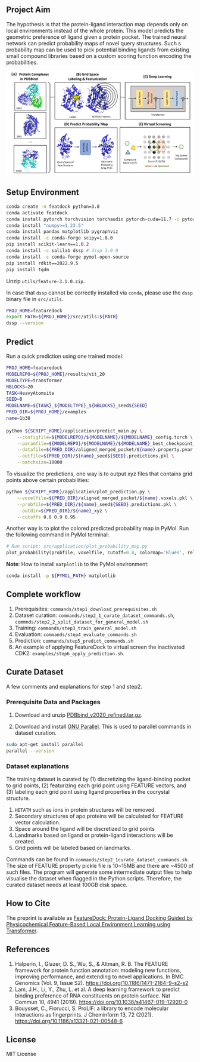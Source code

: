 ## Project Aim
The hypothesis is that the protein-ligand interaction map depends only on local environments instead of the whole protein. This model predicts the geometric preference of ligand given a protein pocket. The trained neural network can predict probability maps of novel query structures. Such s probability map can be used to pick potential binding ligands from existing small compound libraries based on a custom scoring function encoding the probabilities.

![pipeline](./docs/featuredock_pipline.png)

## Setup Environment
```bash
conda create -n featdock python=3.8
conda activate featdock
conda install pytorch torchvision torchaudio pytorch-cuda=11.7 -c pytorch -c nvidia # pytorch 2.0
conda install "numpy>=1.23.5"
conda install pandas matplotlib pygraphviz
conda install -c conda-forge scipy=1.8.0
pip install scikit-learn==1.0.2
conda install -c salilab dssp # dssp 3.0.0
conda install -c conda-forge pymol-open-source
pip install rdkit==2022.9.5
pip install tqdm
```

Unzip `utils/feature-3.1.0.zip`.

In case that `dssp` cannot be correctly installed via `conda`, please use the `dssp` binary file in `src/utils`.
```bash
PROJ_HOME=featuredock
export PATH=${PROJ_HOME}/src/utils:${PATH}
dssp --version
```

<!-- conda install -c conda-forge -c schrodinger pymol-bundle # pymol 2.5.2
conda install -c pytorch captum # exlainable-AI -->

## Predict
Run a quick prediction using one trained model:
```bash
PROJ_HOME=featuredock
MODELREPO=${PROJ_HOME}/results/vit_20
MODELTYPE=transformer
NBLOCKS=20
TASK=HeavyAtomsite
SEED=0
MODELNAME=${TASK}_${MODELTYPE}_${NBLOCKS}_seed${SEED}
PRED_DIR=${PROJ_HOME}/examples
name=1b38

python ${SCRIPT_HOME}/application/predict_main.py \
    --configfile=${MODELREPO}/${MODELNAME}/${MODELNAME}_config.torch \
    --paramfile=${MODELREPO}/${MODELNAME}/${MODELNAME}_best_checkpoint_params.torch \
    --datafile=${PRED_DIR}/aligned_merged_pocket/${name}.property.pvar \
    --outfile=${PRED_DIR}/${name}_seed${SEED}.predictions.pkl \
    --batchsize=10000
```

To visualize the predictions, one way is to output xyz files that contains grid points above certain probabilities:
```bash
python ${SCRIPT_HOME}/application/plot_prediction.py \
    --voxelfile=${PRED_DIR}/aligned_merged_pocket/${name}.voxels.pkl \
    --probfile=${PRED_DIR}/${name}_seed${SEED}.predictions.pkl \
    --outdir=${PRED_DIR}/${name}_xyz \
    --cutoffs 0.8 0.9 0.95
```

Another way is to plot the colored predicted probability map in PyMol. Run the following command in PyMol terminal: 
```python
# Run script: src/application/plot_probability_map.py
plot_probability(probfile, voxelfile, cutoff=0.8, colormap='Blues', relative=True, is_rank=False, plot_every=1)
```

**Note**: How to install `matplotlib` to the PyMol environment:
```bash
conda install -p ${PYMOL_PATH} matplotlib
```


## Complete workflow
1. Prerequisites: `commands/step1_download_prerequisites.sh`
2. Dataset curation: `commands/step2_1_curate_dataset_commands.sh`, `commnds/step2_2_split_dataset_for_general_model.sh`
3. Training: `commands/step3_train_general_model.sh`
4. Evaluation: `commands/step4_evaluate_commands.sh`
5. Prediction: `commands/step5_predict_commands.sh`
6. An example of applying FeatureDock to virtual screen the inactivated CDK2: `examples/step6_apply_prediction.sh`.


## Curate Dataset
A few comments and explanations for step 1 and step2.

### Prerequisite Data and Packages
1. Download and unzip [PDBbind_v2020_refined.tar.gz](http://www.pdbbind.org.cn/download/PDBbind_v2020_refined.tar.gz).

2. Download and install [GNU Parallel](https://www.gnu.org/software/parallel/). This is used to parallel commands in dataset curation.
```bash
sudo apt-get install parallel
parallel --version
```

### Dataset explanations
The training dataset is curated by (1) discretizing the ligand-binding pocket to grid points, (2) featurizing each grid point using FEATURE vectors, and (3) labeling each grid point using ligand properties in the cocrystal structure.

1. `HETATM` such as ions in protein structures will be removed.
2. Secondary structures of apo proteins will be calculated for FEATURE vector calculation.
3. Space around the ligand will be discretized to grid points
4. Landmarks based on ligand or protein-ligand interactions will be created.
5. Grid points will be labeled based on landmarks.

Commands can be found in `commands/step2_1curate_dataset_commands.sh`. The size of FEATURE property pickle file is 10~15MB and there are ~4500 of such files. The program will generate some intermediate output files to help visualise the dataset when flagged in the Python scripts. Therefore, the curated dataset needs at least 100GB disk space.


## How to Cite
The preprint is available as [FeatureDock: Protein-Ligand Docking Guided by Physicochemical Feature-Based Local Environment Learning using Transformer](https://chemrxiv.org/engage/chemrxiv/article-details/668db48f01103d79c5888013).

## References
1. Halperin, I., Glazer, D. S., Wu, S., & Altman, R. B. The FEATURE framework for protein function annotation: modeling new functions, improving performance, and extending to novel applications. In BMC Genomics (Vol. 9, Issue S2). https://doi.org/10.1186/1471-2164-9-s2-s2
2. Lam, J.H., Li, Y., Zhu, L. et al. A deep learning framework to predict binding preference of RNA constituents on protein surface. Nat Commun 10, 4941 (2019). https://doi.org/10.1038/s41467-019-12920-0
3. Bouysset, C., Fiorucci, S. ProLIF: a library to encode molecular interactions as fingerprints. J Cheminform 13, 72 (2021). https://doi.org/10.1186/s13321-021-00548-6

## License
MIT License

